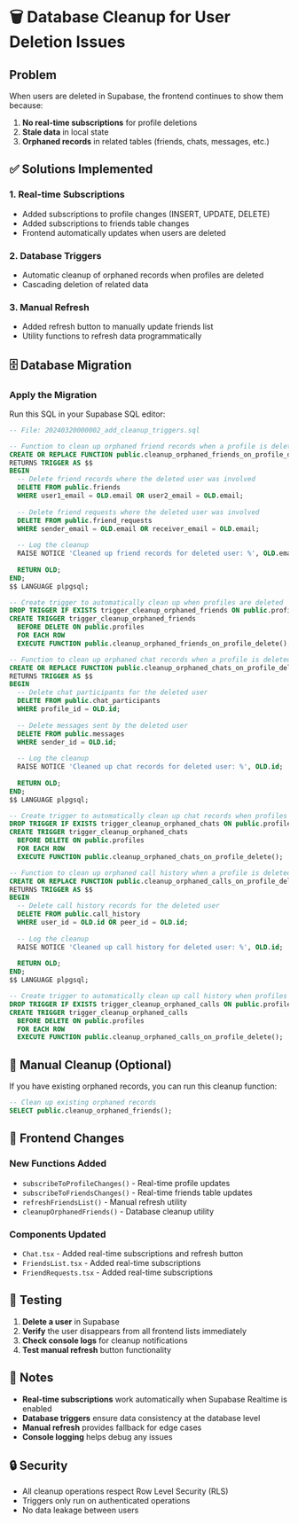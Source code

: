 # 🗑️ Database Cleanup for User Deletion Issues

## Problem
When users are deleted in Supabase, the frontend continues to show them because:
1. **No real-time subscriptions** for profile deletions
2. **Stale data** in local state
3. **Orphaned records** in related tables (friends, chats, messages, etc.)

## ✅ Solutions Implemented

### 1. Real-time Subscriptions
- Added subscriptions to profile changes (INSERT, UPDATE, DELETE)
- Added subscriptions to friends table changes
- Frontend automatically updates when users are deleted

### 2. Database Triggers
- Automatic cleanup of orphaned records when profiles are deleted
- Cascading deletion of related data

### 3. Manual Refresh
- Added refresh button to manually update friends list
- Utility functions to refresh data programmatically

## 🗄️ Database Migration

### Apply the Migration
Run this SQL in your Supabase SQL editor:

```sql
-- File: 20240320000002_add_cleanup_triggers.sql

-- Function to clean up orphaned friend records when a profile is deleted
CREATE OR REPLACE FUNCTION public.cleanup_orphaned_friends_on_profile_delete()
RETURNS TRIGGER AS $$
BEGIN
  -- Delete friend records where the deleted user was involved
  DELETE FROM public.friends 
  WHERE user1_email = OLD.email OR user2_email = OLD.email;
  
  -- Delete friend requests where the deleted user was involved
  DELETE FROM public.friend_requests 
  WHERE sender_email = OLD.email OR receiver_email = OLD.email;
  
  -- Log the cleanup
  RAISE NOTICE 'Cleaned up friend records for deleted user: %', OLD.email;
  
  RETURN OLD;
END;
$$ LANGUAGE plpgsql;

-- Create trigger to automatically clean up when profiles are deleted
DROP TRIGGER IF EXISTS trigger_cleanup_orphaned_friends ON public.profiles;
CREATE TRIGGER trigger_cleanup_orphaned_friends
  BEFORE DELETE ON public.profiles
  FOR EACH ROW
  EXECUTE FUNCTION public.cleanup_orphaned_friends_on_profile_delete();

-- Function to clean up orphaned chat records when a profile is deleted
CREATE OR REPLACE FUNCTION public.cleanup_orphaned_chats_on_profile_delete()
RETURNS TRIGGER AS $$
BEGIN
  -- Delete chat participants for the deleted user
  DELETE FROM public.chat_participants 
  WHERE profile_id = OLD.id;
  
  -- Delete messages sent by the deleted user
  DELETE FROM public.messages 
  WHERE sender_id = OLD.id;
  
  -- Log the cleanup
  RAISE NOTICE 'Cleaned up chat records for deleted user: %', OLD.id;
  
  RETURN OLD;
END;
$$ LANGUAGE plpgsql;

-- Create trigger to automatically clean up chat records when profiles are deleted
DROP TRIGGER IF EXISTS trigger_cleanup_orphaned_chats ON public.profiles;
CREATE TRIGGER trigger_cleanup_orphaned_chats
  BEFORE DELETE ON public.profiles
  FOR EACH ROW
  EXECUTE FUNCTION public.cleanup_orphaned_chats_on_profile_delete();

-- Function to clean up orphaned call history when a profile is deleted
CREATE OR REPLACE FUNCTION public.cleanup_orphaned_calls_on_profile_delete()
RETURNS TRIGGER AS $$
BEGIN
  -- Delete call history records for the deleted user
  DELETE FROM public.call_history 
  WHERE user_id = OLD.id OR peer_id = OLD.id;
  
  -- Log the cleanup
  RAISE NOTICE 'Cleaned up call history for deleted user: %', OLD.id;
  
  RETURN OLD;
END;
$$ LANGUAGE plpgsql;

-- Create trigger to automatically clean up call history when profiles are deleted
DROP TRIGGER IF EXISTS trigger_cleanup_orphaned_calls ON public.profiles;
CREATE TRIGGER trigger_cleanup_orphaned_calls
  BEFORE DELETE ON public.profiles
  FOR EACH ROW
  EXECUTE FUNCTION public.cleanup_orphaned_calls_on_profile_delete();
```

## 🔧 Manual Cleanup (Optional)

If you have existing orphaned records, you can run this cleanup function:

```sql
-- Clean up existing orphaned records
SELECT public.cleanup_orphaned_friends();
```

## 🚀 Frontend Changes

### New Functions Added
- `subscribeToProfileChanges()` - Real-time profile updates
- `subscribeToFriendsChanges()` - Real-time friends table updates
- `refreshFriendsList()` - Manual refresh utility
- `cleanupOrphanedFriends()` - Database cleanup utility

### Components Updated
- `Chat.tsx` - Added real-time subscriptions and refresh button
- `FriendsList.tsx` - Added real-time subscriptions
- `FriendRequests.tsx` - Added real-time subscriptions

## 🧪 Testing

1. **Delete a user** in Supabase
2. **Verify** the user disappears from all frontend lists immediately
3. **Check console logs** for cleanup notifications
4. **Test manual refresh** button functionality

## 📝 Notes

- **Real-time subscriptions** work automatically when Supabase Realtime is enabled
- **Database triggers** ensure data consistency at the database level
- **Manual refresh** provides fallback for edge cases
- **Console logging** helps debug any issues

## 🔒 Security

- All cleanup operations respect Row Level Security (RLS)
- Triggers only run on authenticated operations
- No data leakage between users

